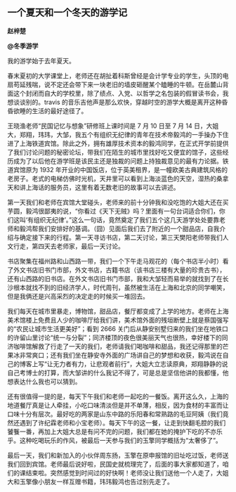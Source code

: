 ## 一个夏天和一个冬天的游学记

**赵梓楚**

**@冬季游学**

我的游学始于去年夏天。

春末夏初的大学课堂上，老师还在胡扯着科斯曾经是会计学专业的学生，头顶的电扇苟延残喘，说不定还会带下来一块老旧的墙皮砸醒某个瞌睡的牛顿。在岳麓山背面这个封闭而自大的学校里，除了绩点、入党、以哲学之名包装的假冒读书会，我想谈谈别的。travis 的音乐吉他声是那么欢快，穿越时空的游学大概是离开这种昏昏欲睡的生活的最好途径了。

王晓渔老师“民国记忆与想象”研修班上课时间是 7 月 10 日至 7 月 14 日，大姐大，郑翔，玮玮，大邹，我五个有组织无纪律的青年在技术帝毅鸿的一手操办下住进了上海铁道宾馆。除此之外，拥有雄厚技术资本的毅鸿同学，在正式开学前提供了我们讨论问题的秘密论坛，带我们在陌生的城市里找好吃又便宜的馆子，这些经历成为了以后他在游学班是该民主还是独裁的问题上持独裁意见的最有力论据。铁道宾馆原为 1932 年开业的中国饭店，位于英美租界，是一幢欧美古典建筑风格的老房子。老式的电梯仿佛时光机，天井里可以看到上海淡蓝色的天空，湿热的桑拿天和讲上海话的服务员，这里有着无数老旧的故事可以去讲述。

第一天我们和老师在宾馆大堂碰头，老师来的前十分钟我和没吃饱的大姐大还在买芋圆，毅鸿很鄙夷的说，“你看过《天下无贼》吗？里面有一句台词适合你们，你们这叫‘有组织无纪律’。”这么一句话，竟然奠定了我们五个这几天游学处处要靠老师和毅鸿帮我们安排好的基调。（囧）见面后我们去了附近的一个甜品店，自我介绍与确定接下来的行程。第一天寻访书店，第二天讨论，第三天樊阳老师带我们人文行走，第四天去老师家，最后一天讨论。

书店聚集在福州路和山西路一带，我们一个下午走马观花的（每个书店半小时）看了外文书店旧书门市部，外文书店，古籍书店（该书店三楼有大量的珍贵古书），还有山西路的旧书店。在外文书店旧书门市部，我和大邹轻而易举的就找到了在长沙根本就找不到的旧经济学人，时代周刊，虽然被生活在上海和北京的同学嘲笑，但是我俩还是兴高采烈的决定走的时候买一堆回去。

我们每天在城市里暴走，博物馆，甜品店，餐厅都变成了上学的地方。老师在上海美术馆楼上免费且人少的咖啡厅给我们讲，美术馆外面的残垣断壁上就是蔡国强写的“农民让城市生活更美好”；看到 2666 关门后从静安别墅归来的我们坐在地铁口的许留山里讨论“统一与分裂”；同济楼顶的夜色很美丽天气也很热，幸好楼下的同济咖啡馆解救了行走了一天的我们，老师请我们喝咖啡和甜品，我还记得那里的芒果冰非常爽口；还有我们坐在静安寺外面的广场讲自己的梦想和收获，毅鸿说在自己的博客上写“让无力者有力，让悲观者前行”，大姐大立志读原典，郑翔静静的说自己考博士的打算，而大邹讲的什么我记不得了，可是总是坚信他讲的我都懂，他想表达什么我也可以猜到。

还有很值得一提的是，每天下午我们和老师一起吃的一餐饭。离开这么久，上海的地道餐厅真是让人牵挂，小吃口味清淡但是并不单薄，相反，因为食材的丰富而让口味十分有层次。最好吃的两家是山东中路的乐阳春和常熟路的毛豆阿姨（我们竟然还遇到了许纪霖老师和小宝老师）。每天下午的这一餐，让走到快翻毛腔的我们饕餮一番，再加上大姐大总是有问不完的问题，我们都在她的掩护下吃的不亦乐乎。这种吃喝玩乐的作风，被最后一天参与我们的玉擎同学概括为“太奢侈了”。

最后一天，我们和新加入的小伙伴周东扬，玉擎在原申报馆的旧址吃过饭，老师送我们回到宾馆。老师最后说好啦，民国史就梳理完了，后面的事大家都知道了，咱们的课结束啦。突然感觉到时间过的好快啊！老师没让我们送他一个人走了，大姐大和玉擎像小朋友一样互赠书籍，玮玮毅鸿也告过别先走了。
